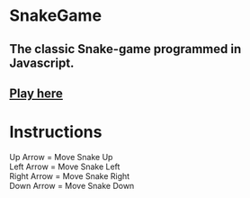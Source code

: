 # SnakeGame
## The classic Snake-game programmed in Javascript.
## <a href="https://davidkitz.github.io/SnakeGame/"> Play here </a>

# Instructions
 Up Arrow = Move Snake Up <br>
 Left Arrow = Move Snake Left <br>
 Right Arrow = Move Snake Right <br>
 Down Arrow = Move Snake Down <br>

